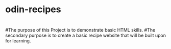 # odin-recipes
#
#The purpose of this Project is to demonstrate basic HTML skills.
#The secondary purpose is to create a basic recipe website that will be built upon for learning.
